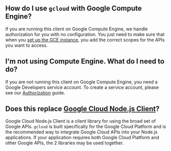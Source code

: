 ## How do I use `gcloud` with Google Compute Engine?

If you are running this client on Google Compute Engine, we handle authorization for you with no configuration. You just need to make sure that when you [set up the GCE instance][gce-how-to], you add the correct scopes for the APIs you want to access.

## I'm not using Compute Engine. What do I need to do?

If you are not running this client on Google Compute Engine, you need a Google Developers service account. To create a service account, please see our [Authorization][auth-guide] guide.

## Does this replace [Google Cloud Node.js Client][googleapis]?

Google Cloud Node.js Client is a client library for using the broad set of Google APIs. `gcloud` is built specifically for the Google Cloud Platform and is the recommended way to integrate Google Cloud APIs into your Node.js applications. If your application requires both Google Cloud Platform and other Google APIs, the 2 libraries may be used together.

[dev-console]: https://console.developers.google.com/project
[gce-how-to]: https://developers.google.com/compute/docs/authentication#using
[googleapis]: https://github.com/google/google-api-nodejs-client
[auth-guide]: #/authorization
